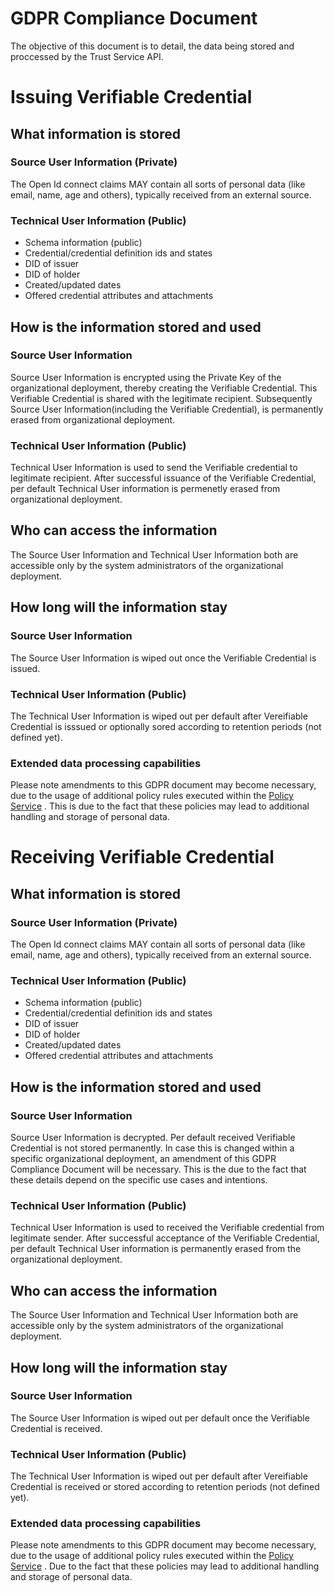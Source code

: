 # GDPR Compliance Document
The objective of this document is to detail, the data being stored and proccessed by the Trust Service API.

# Issuing Verifiable Credential 

## What information is stored
### Source User Information (Private)
The Open Id connect claims MAY contain all sorts of personal data (like email, name, age and others), typically received from an external source.

### Technical User Information (Public)

- Schema information (public)
- Credential/credential definition ids and states
- DID of issuer
- DID of holder
- Created/updated dates
- Offered credential attributes and attachments

## How is the information stored and used
### Source User Information
Source User Information is encrypted using the Private Key of the organizational deployment, thereby creating the Verifiable Credential. This Verifiable Credential is shared with the legitimate recipient. Subsequently Source User Information(including the Verifiable Credential), is permanently erased from organizational deployment. 

### Technical User Information (Public)
Technical User Information is used to send the Verifiable credential to legitimate recipient. After successful issuance of the Verifiable Credential, per default Technical User information is permenetly erased from organizational deployment.


## Who can access the information
The Source User Information and Technical User Information both are accessible only by the system administrators of the organizational deployment.

## How long will the information stay 
### Source User Information
The Source User Information is wiped out once the Verifiable Credential is issued.

### Technical User Information (Public)
The Technical User Information is wiped out per default after Vereifiable Credential is isssued or  optionally sored according to retention periods (not defined yet).

### Extended data processing capabilities 

Please note amendments to this GDPR document may become necessary, due to the usage of additional policy rules executed within the [Policy Service](https://github.com/eclipse-xfsc/custom-policy-agent) . This is due to the fact that these policies may lead to additional handling  and storage of personal data.


# Receiving Verifiable Credential 

## What information is stored
### Source User Information (Private)
The Open Id connect claims MAY contain all sorts of personal data (like email, name, age and others), typically received from an external source.

### Technical User Information (Public)

- Schema information (public)
- Credential/credential definition ids and states
- DID of issuer
- DID of holder
- Created/updated dates
- Offered credential attributes and attachments

## How is the information stored and used
### Source User Information
Source User Information is decrypted. Per default received Verifiable Credential is not stored permanently. In case this is changed within a specific organizational deployment, an amendment of this GDPR Compliance Document will be necessary. This is the due to the fact that these details depend on the specific use cases and intentions.


### Technical User Information (Public)
Technical User Information is used to received the Verifiable credential from legitimate sender. After successful acceptance of the Verifiable Credential, per default Technical User information is permanently erased from the organizational deployment.

## Who can access the information
The Source User Information and Technical User Information both are accessible only by the system administrators of the organizational deployment.

## How long will the information stay 
### Source User Information
The Source User Information is wiped out per default once the Verifiable Credential is received.

### Technical User Information (Public)
The Technical User Information is wiped out per default after Vereifiable Credential is received or stored according to retention periods (not defined yet).

### Extended data processing capabilities 

Please note amendments to this GDPR document may become necessary, due to the usage of additional policy rules executed within the [Policy Service](https://github.com/eclipse-xfsc/custom-policy-agent) . Due to the fact that these policies may lead to additional handling  and storage of personal data.